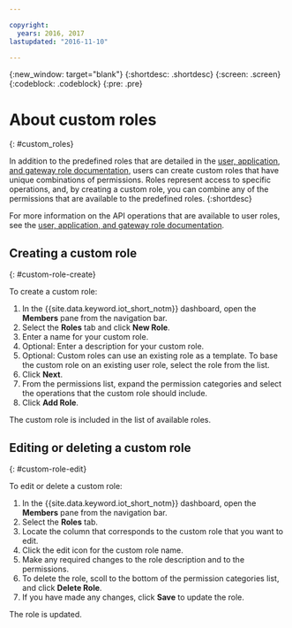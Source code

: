 ```yaml
---

copyright:
  years: 2016, 2017
lastupdated: "2016-11-10"

---
```


{:new_window: target="blank"}
{:shortdesc: .shortdesc}
{:screen: .screen}
{:codeblock: .codeblock}
{:pre: .pre}

# About custom roles
{: #custom_roles}

In addition to the predefined roles that are detailed in the [user, application, and gateway role documentation](roles_index.html), users can create custom roles that have unique combinations of permissions. Roles represent access to specific operations, and, by creating a custom role, you can combine any of the permissions that are available to the predefined roles.
{:shortdesc}

For more information on the API operations that are available to user roles, see the [user, application, and gateway role documentation](roles_index.html).

## Creating a custom role
{: #custom-role-create}

To create a custom role:

1. In the {{site.data.keyword.iot_short_notm}} dashboard, open the **Members** pane from the navigation bar.
2. Select the **Roles** tab and click **New Role**.
3. Enter a name for your custom role.
4. Optional: Enter a description for your custom role.
5. Optional: Custom roles can use an existing role as a template. To base the custom role on an existing user role, select the role from the list.
6. Click **Next**.
7. From the permissions list, expand the permission categories and select the operations that the custom role should include.
8. Click **Add Role**.

The custom role is included in the list of available roles.

## Editing or deleting a custom role
{: #custom-role-edit}

To edit or delete a custom role:

1. In the {{site.data.keyword.iot_short_notm}} dashboard, open the **Members** pane from the navigation bar.
2. Select the **Roles** tab.
3. Locate the column that corresponds to the custom role that you want to edit.
3. Click the edit icon for the custom role name.
4. Make any required changes to the role description and to the permissions.
5. To delete the role, scoll to the bottom of the permission categories list, and click **Delete Role**.
5. If you have made any changes, click **Save** to update the role.

The role is updated.
